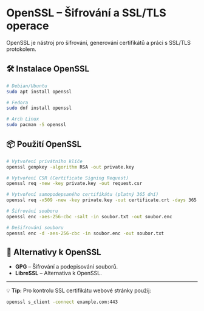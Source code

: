 # OpenSSL – Šifrování a SSL/TLS operace

OpenSSL je nástroj pro šifrování, generování certifikátů a práci s SSL/TLS protokolem.

## 🛠 Instalace OpenSSL
```bash
# Debian/Ubuntu
sudo apt install openssl

# Fedora
sudo dnf install openssl

# Arch Linux
sudo pacman -S openssl
```

## 📦 Použití OpenSSL
```bash
# Vytvoření privátního klíče
openssl genpkey -algorithm RSA -out private.key  

# Vytvoření CSR (Certificate Signing Request)
openssl req -new -key private.key -out request.csr  

# Vytvoření samopodepsaného certifikátu (platný 365 dní)
openssl req -x509 -new -key private.key -out certificate.crt -days 365  

# Šifrování souboru
openssl enc -aes-256-cbc -salt -in soubor.txt -out soubor.enc  

# Dešifrování souboru
openssl enc -d -aes-256-cbc -in soubor.enc -out soubor.txt  
```

## 🔄 Alternativy k OpenSSL
- **GPG** – Šifrování a podepisování souborů.
- **LibreSSL** – Alternativa k OpenSSL.

---
💡 **Tip:** Pro kontrolu SSL certifikátu webové stránky použij:
```bash
openssl s_client -connect example.com:443
```
